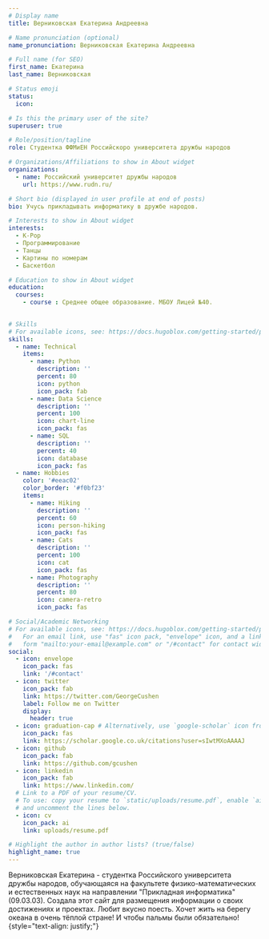 ```yaml
---
# Display name
title: Верниковская Екатерина Андреевна

# Name pronunciation (optional)
name_pronunciation: Верниковская Екатерина Андреевна

# Full name (for SEO)
first_name: Екатерина
last_name: Верниковская

# Status emoji
status:
  icon:

# Is this the primary user of the site?
superuser: true

# Role/position/tagline
role: Студентка ФФМиЕН Российскоро университета дружбы народов

# Organizations/Affiliations to show in About widget
organizations:
  - name: Российский университет дружбы народов
    url: https://www.rudn.ru/

# Short bio (displayed in user profile at end of posts)
bio: Учусь прикладывать информатику в дружбе народов.

# Interests to show in About widget
interests:
  - K-Pop
  - Программирование
  - Танцы
  - Картины по номерам
  - Баскетбол

# Education to show in About widget
education:
  courses:
    - course : Среднее общее образование. МБОУ Лицей №40.
  

# Skills
# For available icons, see: https://docs.hugoblox.com/getting-started/page-builder/#icons
skills:
  - name: Technical
    items:
      - name: Python
        description: ''
        percent: 80
        icon: python
        icon_pack: fab
      - name: Data Science
        description: ''
        percent: 100
        icon: chart-line
        icon_pack: fas
      - name: SQL
        description: ''
        percent: 40
        icon: database
        icon_pack: fas
  - name: Hobbies
    color: '#eeac02'
    color_border: '#f0bf23'
    items:
      - name: Hiking
        description: ''
        percent: 60
        icon: person-hiking
        icon_pack: fas
      - name: Cats
        description: ''
        percent: 100
        icon: cat
        icon_pack: fas
      - name: Photography
        description: ''
        percent: 80
        icon: camera-retro
        icon_pack: fas

# Social/Academic Networking
# For available icons, see: https://docs.hugoblox.com/getting-started/page-builder/#icons
#   For an email link, use "fas" icon pack, "envelope" icon, and a link in the
#   form "mailto:your-email@example.com" or "/#contact" for contact widget.
social:
  - icon: envelope
    icon_pack: fas
    link: '/#contact'
  - icon: twitter
    icon_pack: fab
    link: https://twitter.com/GeorgeCushen
    label: Follow me on Twitter
    display:
      header: true
  - icon: graduation-cap # Alternatively, use `google-scholar` icon from `ai` icon pack
    icon_pack: fas
    link: https://scholar.google.co.uk/citations?user=sIwtMXoAAAAJ
  - icon: github
    icon_pack: fab
    link: https://github.com/gcushen
  - icon: linkedin
    icon_pack: fab
    link: https://www.linkedin.com/
  # Link to a PDF of your resume/CV.
  # To use: copy your resume to `static/uploads/resume.pdf`, enable `ai` icons in `params.yaml`,
  # and uncomment the lines below.
  - icon: cv
    icon_pack: ai
    link: uploads/resume.pdf

# Highlight the author in author lists? (true/false)
highlight_name: true
---
```


Верниковская Екатерина - студентка Российского университета дружбы народов, обучающаяся на факультете физико-математических и естественных наук на направлении "Прикладная информатика" (09.03.03). Создала этот сайт для размещения информации о своих достижениях и проектах. Любит вкусно поесть. Хочет жить на берегу океана в очень тёплой стране! И чтобы пальмы были обязательно!
{style="text-align: justify;"}

